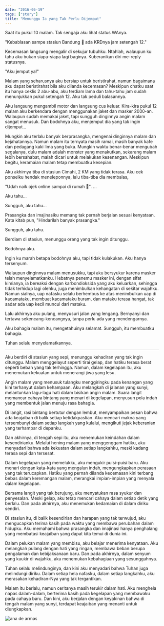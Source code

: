 ```yaml
---
date: "2016-05-19"
tags: ["story"]
title: "Menunggu Ia yang Tak Perlu Dijemput"
---
```


Saat itu pukul 10 malam. Tak sengaja aku lihat status WAnya.

"Kebablasan sampe stasiun Bandung 🙁 ada KRDnya jam setengah 12."

Kecemasan langsung mengalir di sekujur tubuhku. Ntahlah, walaupun ku tahu aku bukan siapa-siapa lagi baginya. Kuberanikan diri me-reply statusnya. 

"Aku jemput ya!"

Malam yang seharusnya aku bersiap untuk beristirahat, namun bagaimana aku dapat beristirahat bila aku dilanda kecemasan? Meskipun chatku saat itu hanya ceklis 2 abu-abu, aku terdiam lama dan tahu-tahu jam sudah menunjukkan pukul setengah 12. Aku tak peduli balasannya.

Aku langsung mengambil motor dan langsung cus keluar. Kira-kira pukul 12 malam aku berkendara dengan menggunakan jaket dan masker 2000-an. Walaupun sudah memakai jaket, tapi sungguh dinginnya angin malam sangat menusuk. Dan bodohnya aku, menjemput dia yang tak ingin dijemput...

Mungkin aku terlalu banyak berprasangka, mengenai dinginnya malam dan kejahatannya. Namun malam itu ternyata masih ramai, masih banyak kafe dan pedagang kaki lima yang buka. Mungkin waktu benar-benar mengubah segalanya, dulu malam adalah monster yang menakutkan, sekarang malam lebih bersahabat, malah dicari untuk melakukan kesenangan. Meskipun begitu, keramaian malam tetap membuatku kesepian.

Aku akhirnya tiba di stasiun Cimahi, 2 KM yang tidak terasa. Aku cek ponselku hendak meneleponnya, lalu tiba-tiba dia membalas, 

"Udah naik ojek online sampai di rumah 🙂".
...

Aku tahu...

Sungguh, aku tahu...

Prasangka dan imajinasiku memang tak pernah berjalan sesuai kenyataan.
Kata kitab pun, "Hindarilah banyak prasangka."

Sungguh, aku tahu.

Berdiam di stasiun, menunggu orang yang tak ingin ditunggu.

Bodohnya aku.

Ingin ku marah betapa bodohnya aku, tapi tidak kulakukan. Aku hanya tersenyum.

Walaupun dinginnya malam menusukku, tapi aku bersyukur karena masker telah menyelamatkanku. Hebatnya penemu masker ini, dengan sifat kimianya, ia bereaksi dengan karbondioksida yang aku keluarkan, sehingga tidak terhidup lagi olehku, juga menimbulkan kehangatan di sekitar wajahku. Namun sialnya, uap nafasku selalu berhembus ke atas menimbulkan uap di kacamataku, membuat kacamataku buram, dan mataku terasa hangat, tak sadar ada uap kecil muncul dari mataku.

Lalu akhirnya aku pulang, menyusuri jalan yang lengang. Bernyanyi dan tertawa sekencang-kencangnya, tanpa perlu ada yang mendengarnya.

Aku bahagia malam itu, mengetahuinya selamat. Sungguh, itu membuatku bahagia.

Tuhan selalu menyelamatkannya.

---

Aku berdiri di stasiun yang sepi, menunggu kehadiran yang tak ingin ditunggu. Malam menggelayut seperti tirai gelap, dan hatiku terasa berat seperti beban yang tak terhingga. Namun, dalam kegelapan itu, aku menemukan kekuatan untuk menerangi jiwa yang lesu.

Angin malam yang menusuk tulangku menggiringku pada kenangan yang kini terhanyut dalam kehampaan. Aku melangkah di jalanan yang sunyi, melantunkan lagu-lagu hati dalam bisikan angin malam. Suara langit memancar cahaya bintang yang menari di kegelapan, menyusun pola indah yang membentuk jalan menuju rasa bahagia.

Di langit, rasi bintang bertutur dengan lembut, menyampaikan pesan bahwa ada keajaiban di balik setiap ketidakpastian. Aku mencari makna yang tersembunyi dalam setiap langkah yang kulalui, mengikuti jejak keberanian yang terhampar di depanku.

Dan akhirnya, di tengah sepi itu, aku menemukan keindahan dalam kesendirianku. Melalui hening malam yang menggenggam hatiku, aku menyadari bahwa ada kekuatan dalam setiap langkahku, meski kadang terasa sepi dan tersesat.

Dalam kegelapan yang memelukku, aku mengukir puisi-puisi baru. Aku menari dengan kata-kata yang mengalun indah, mengungkapkan perasaan yang tak terucapkan. Hatiku yang pernah dilanda kecemasan kini terbang bebas dalam keremangan malam, merangkai impian-impian yang menyala dalam kegelapan.

Bersama langit yang tak berujung, aku menyatukan rasa syukur dan penyesalan. Meski gelap, aku tetap mencari cahaya dalam setiap detik yang berlalu. Dan pada akhirnya, aku menemukan kedamaian di dalam diriku sendiri.

Di stasiun itu, di balik kesendirian dan harapan yang tak terwujud, aku mengucapkan terima kasih pada waktu yang membawa perubahan dalam hidupku. Aku memahami bahwa prasangka dan imajinasi hanya penghalang yang membatasi keajaiban yang dapat kita temui di dunia ini.

Dalam pelukan malam yang membisu, aku belajar menerima kenyataan. Aku melangkah pulang dengan hati yang ringan, membawa beban berupa pengalaman dan kebijaksanaan baru. Dan pada akhirnya, dalam senyum yang kuukir di wajahku, aku menemukan kebahagiaan yang sesungguhnya.

Tuhan selalu melindunginya, dan kini aku menyadari bahwa Tuhan juga melindungi diriku. Dalam setiap hela nafasku, dalam setiap langkahku, aku merasakan kehadiran-Nya yang tak tergantikan.

Malam itu berlalu, namun ceritanya masih terukir dalam hati. Aku menghela napas dalam-dalam, berterima kasih pada kegelapan yang membawaku pada cahaya baru. Dan kini, aku berjalan dengan keyakinan bahwa di tengah malam yang sunyi, terdapat keajaiban yang menanti untuk diungkapkan.

![ana de armas](https://catatankemalasan.files.wordpress.com/2023/07/ana-de-armas.png)